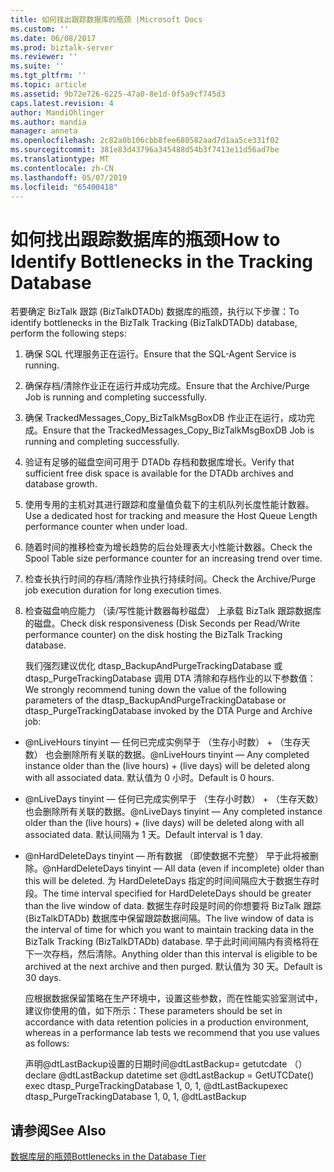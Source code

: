 ```yaml
---
title: 如何找出跟踪数据库的瓶颈 |Microsoft Docs
ms.custom: ''
ms.date: 06/08/2017
ms.prod: biztalk-server
ms.reviewer: ''
ms.suite: ''
ms.tgt_pltfrm: ''
ms.topic: article
ms.assetid: 9b72e726-6225-47a0-8e1d-0f5a9cf745d3
caps.latest.revision: 4
author: MandiOhlinger
ms.author: mandia
manager: anneta
ms.openlocfilehash: 2c82a0b106cbb8fee680582aad7d1aa5ce331f02
ms.sourcegitcommit: 381e83d43796a345488d54b3f7413e11d56ad7be
ms.translationtype: MT
ms.contentlocale: zh-CN
ms.lasthandoff: 05/07/2019
ms.locfileid: "65400418"
---
```

# <a name="how-to-identify-bottlenecks-in-the-tracking-database"></a><span data-ttu-id="cf37b-102">如何找出跟踪数据库的瓶颈</span><span class="sxs-lookup"><span data-stu-id="cf37b-102">How to Identify Bottlenecks in the Tracking Database</span></span>
<span data-ttu-id="cf37b-103">若要确定 BizTalk 跟踪 (BizTalkDTADb) 数据库的瓶颈，执行以下步骤：</span><span class="sxs-lookup"><span data-stu-id="cf37b-103">To identify bottlenecks in the BizTalk Tracking (BizTalkDTADb) database, perform the following steps:</span></span>  
  
1. <span data-ttu-id="cf37b-104">确保 SQL 代理服务正在运行。</span><span class="sxs-lookup"><span data-stu-id="cf37b-104">Ensure that the SQL-Agent Service is running.</span></span>  
  
2. <span data-ttu-id="cf37b-105">确保存档/清除作业正在运行并成功完成。</span><span class="sxs-lookup"><span data-stu-id="cf37b-105">Ensure that the Archive/Purge Job is running and completing successfully.</span></span>  
  
3. <span data-ttu-id="cf37b-106">确保 TrackedMessages_Copy_BizTalkMsgBoxDB 作业正在运行，成功完成。</span><span class="sxs-lookup"><span data-stu-id="cf37b-106">Ensure that the TrackedMessages_Copy_BizTalkMsgBoxDB Job is running and completing successfully.</span></span>  
  
4. <span data-ttu-id="cf37b-107">验证有足够的磁盘空间可用于 DTADb 存档和数据库增长。</span><span class="sxs-lookup"><span data-stu-id="cf37b-107">Verify that sufficient free disk space is available for the DTADb archives and database growth.</span></span>  
  
5. <span data-ttu-id="cf37b-108">使用专用的主机对其进行跟踪和度量值负载下的主机队列长度性能计数器。</span><span class="sxs-lookup"><span data-stu-id="cf37b-108">Use a dedicated host for tracking and measure the Host Queue Length performance counter when under load.</span></span>  
  
6. <span data-ttu-id="cf37b-109">随着时间的推移检查为增长趋势的后台处理表大小性能计数器。</span><span class="sxs-lookup"><span data-stu-id="cf37b-109">Check the Spool Table size performance counter for an increasing trend over time.</span></span>  
  
7. <span data-ttu-id="cf37b-110">检查长执行时间的存档/清除作业执行持续时间。</span><span class="sxs-lookup"><span data-stu-id="cf37b-110">Check the Archive/Purge job execution duration for long execution times.</span></span>  
  
8. <span data-ttu-id="cf37b-111">检查磁盘响应能力 （读/写性能计数器每秒磁盘） 上承载 BizTalk 跟踪数据库的磁盘。</span><span class="sxs-lookup"><span data-stu-id="cf37b-111">Check disk responsiveness (Disk Seconds per Read/Write performance counter) on the disk hosting the BizTalk Tracking database.</span></span>  
  
   <span data-ttu-id="cf37b-112">我们强烈建议优化 dtasp_BackupAndPurgeTrackingDatabase 或 dtasp_PurgeTrackingDatabase 调用 DTA 清除和存档作业的以下参数值：</span><span class="sxs-lookup"><span data-stu-id="cf37b-112">We strongly recommend tuning down the value of the following parameters of the dtasp_BackupAndPurgeTrackingDatabase or dtasp_PurgeTrackingDatabase invoked by the DTA Purge and Archive job:</span></span>  
  
- <span data-ttu-id="cf37b-113">@nLiveHours tinyint — 任何已完成实例早于 （生存小时数） + （生存天数） 也会删除所有关联的数据。</span><span class="sxs-lookup"><span data-stu-id="cf37b-113">@nLiveHours tinyint — Any completed instance older than the (live hours) + (live days) will be deleted along with all associated data.</span></span> <span data-ttu-id="cf37b-114">默认值为 0 小时。</span><span class="sxs-lookup"><span data-stu-id="cf37b-114">Default is 0 hours.</span></span>  
  
- <span data-ttu-id="cf37b-115">@nLiveDays tinyint — 任何已完成实例早于 （生存小时数） + （生存天数） 也会删除所有关联的数据。</span><span class="sxs-lookup"><span data-stu-id="cf37b-115">@nLiveDays tinyint — Any completed instance older than the (live hours) + (live days) will be deleted along with all associated data.</span></span> <span data-ttu-id="cf37b-116">默认间隔为 1 天。</span><span class="sxs-lookup"><span data-stu-id="cf37b-116">Default interval is 1 day.</span></span>  
  
- <span data-ttu-id="cf37b-117">@nHardDeleteDays tinyint — 所有数据 （即使数据不完整） 早于此将被删除。</span><span class="sxs-lookup"><span data-stu-id="cf37b-117">@nHardDeleteDays tinyint — All data (even if incomplete) older than this will be deleted.</span></span> <span data-ttu-id="cf37b-118">为 HardDeleteDays 指定的时间间隔应大于数据生存时段。</span><span class="sxs-lookup"><span data-stu-id="cf37b-118">The time interval specified for HardDeleteDays should be greater than the live window of data.</span></span> <span data-ttu-id="cf37b-119">数据生存时段是时间的你想要将 BizTalk 跟踪 (BizTalkDTADb) 数据库中保留跟踪数据间隔。</span><span class="sxs-lookup"><span data-stu-id="cf37b-119">The live window of data is the interval of time for which you want to maintain tracking data in the BizTalk Tracking (BizTalkDTADb) database.</span></span> <span data-ttu-id="cf37b-120">早于此时间间隔内有资格将在下一次存档，然后清除。</span><span class="sxs-lookup"><span data-stu-id="cf37b-120">Anything older than this interval is eligible to be archived at the next archive and then purged.</span></span> <span data-ttu-id="cf37b-121">默认值为 30 天。</span><span class="sxs-lookup"><span data-stu-id="cf37b-121">Default is 30 days.</span></span>  
  
  <span data-ttu-id="cf37b-122">应根据数据保留策略在生产环境中，设置这些参数，而在性能实验室测试中，建议你使用的值，如下所示：</span><span class="sxs-lookup"><span data-stu-id="cf37b-122">These parameters should be set in accordance with data retention policies in a production environment, whereas in a performance lab tests we recommend that you use values as follows:</span></span>  
  
  <span data-ttu-id="cf37b-123">声明@dtLastBackup设置的日期时间@dtLastBackup= getutcdate （）</span><span class="sxs-lookup"><span data-stu-id="cf37b-123">declare @dtLastBackup datetime set @dtLastBackup = GetUTCDate()</span></span>  
  <span data-ttu-id="cf37b-124">exec dtasp_PurgeTrackingDatabase 1, 0, 1, @dtLastBackup</span><span class="sxs-lookup"><span data-stu-id="cf37b-124">exec dtasp_PurgeTrackingDatabase 1, 0, 1, @dtLastBackup</span></span>  
  
## <a name="see-also"></a><span data-ttu-id="cf37b-125">请参阅</span><span class="sxs-lookup"><span data-stu-id="cf37b-125">See Also</span></span>  
 [<span data-ttu-id="cf37b-126">数据库层的瓶颈</span><span class="sxs-lookup"><span data-stu-id="cf37b-126">Bottlenecks in the Database Tier</span></span>](../technical-guides/bottlenecks-in-the-database-tier.md)